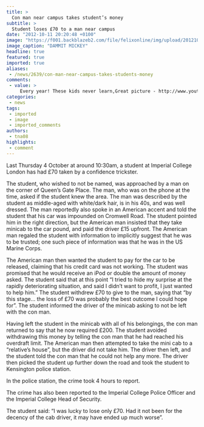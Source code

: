 ```yaml
---
title: >
  Con man near campus takes student’s money
subtitle: >
  Student loses £70 to a man near campus
date: "2012-10-11 20:20:48 +0100"
image: "https://f001.backblazeb2.com/file/felixonline/img/upload/201210112236-felix-hustle-adrian-lest_1215162c.jpeg"
image_caption: "DAMMIT MICKEY"
headline: true
featured: true
imported: true
aliases:
 - /news/2639/con-man-near-campus-takes-students-money
comments:
 - value: >
     Every year! These kids never learn,Great picture - http://www.youtube.com/watch?v=JU9TouRnO84#t=0m33s,I wonder what white/dark hair looks like...,Just to clarify, I can't cheat an honest man. This American guy is obviously a bell-end.,I am the son of the ex-President of Nigeria and can help recover the lost money. Coincidentally - I am also in need to people to help me distribute some funds and just need your bank details to allow me to transfer them to you. I guarantee that you will make large amounts of money - you can obviously trust me as you met me on the internet. <br> <br>Seriously, although I have no reason to doubt the story given by this unfortunate, the basic motive that these guys rely on is GREED. Hard to understand what inspired the victim to get into the cab. An obviously articulate English speaker with directions, money enough for a cab and and a cabby at his service. Doesn't sound like the type of person who you need to help further. But not for me to question.,Same guy tried to con me! As so
categories:
 - news
tags:
 - imported
 - image
 - imported_comments
authors:
 - tna08
highlights:
 - comment
---
```


Last Thursday 4 October at around 10:30am, a student at Imperial College London has had £70 taken by a confidence trickster.

The student, who wished to not be named, was approached by a man on the corner of Queen’s Gate Place. The man, who was on the phone at the time, asked if the student knew the area. The man was described by the student as middle-aged with white/dark hair, is in his 40s, and was well dressed. The man reportedly also spoke in an American accent and told the student that his car was impounded on Cromwell Road. The student pointed him in the right direction, but the American man insisted that they take minicab to the car pound, and paid the driver £15 upfront. The American man regaled the student with information to implicitly suggest that he was to be trusted; one such piece of information was that he was in the US Marine Corps.

The American man then wanted the student to pay for the car to be released, claiming that his credit card was not working. The student was promised that he would receive an iPod or double the amount of money asked. The student said that at this point “I tried to hide my surprise at the rapidly deteriorating situation, and said I didn’t want to profit, I just wanted to help him.” The student withdrew £70 to give to the man, saying that “by this stage... the loss of £70 was probably the best outcome I could hope for”. The student informed the driver of the minicab asking to not be left with the con man.

Having left the student in the minicab with all of his belongings, the con man returned to say that he now required £200. The student avoided withdrawing this money by telling the con man that he had reached his overdraft limit. The American man then attempted to take the mini cab to a “relative’s house”, but the driver did not take him. The driver then left, and the student told the con man that he could not help any more. The driver then picked the student up further down the road and took the student to Kensington police station.

In the police station, the crime took 4 hours to report.

The crime has also been reported to the Imperial College Police Officer and the Imperial College Head of Security.

The student said: “I was lucky to lose only £70. Had it not been for the decency of the cab driver, it may have ended up much worse”.
